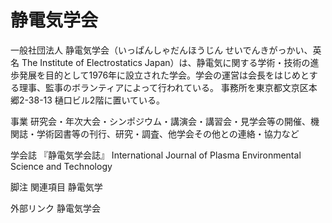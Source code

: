 # 静電気学会

一般社団法人 静電気学会（いっぱんしゃだんほうじん せいでんきがっかい、英名 The Institute of Electrostatics Japan）は、静電気に関する学術・技術の進歩発展を目的として1976年に設立された学会。学会の運営は会長をはじめとする理事、監事のボランティアによって行われている。
事務所を東京都文京区本郷2-38-13 樋口ビル2階に置いている。

事業
研究会・年次大会・シンポジウム・講演会・講習会・見学会等の開催、機関誌・学術図書等の刊行、研究・調査、他学会その他との連絡・協力など

学会誌
『静電気学会誌』
International Journal of Plasma Environmental Science and Technology

脚注
関連項目
静電気学

外部リンク
静電気学会